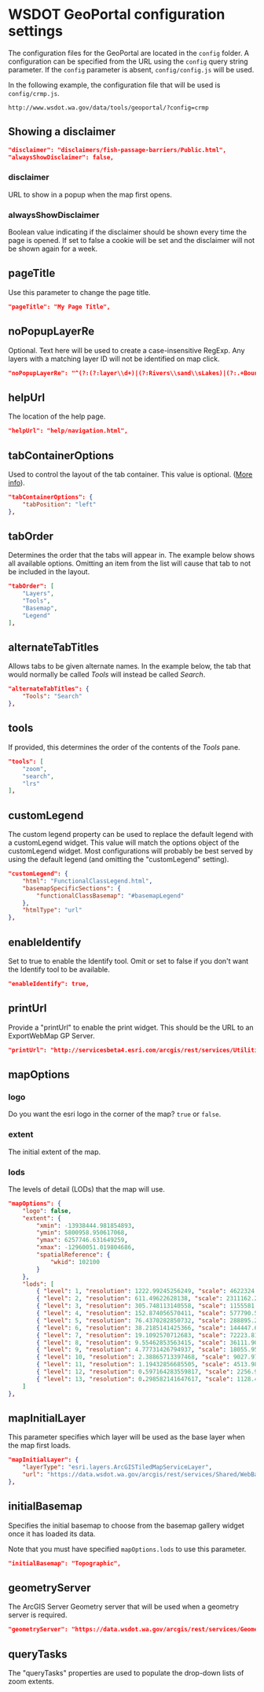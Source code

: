 ﻿# WSDOT GeoPortal configuration settings

The configuration files for the GeoPortal are located in the `config` folder.  A configuration can be specified from the URL using the `config` query string parameter. If the `config` parameter is absent, `config/config.js` will be used.

In the following example, the configuration file that will be used is `config/crmp.js`.

```http://www.wsdot.wa.gov/data/tools/geoportal/?config=crmp```

## Showing a disclaimer

```json
"disclaimer": "disclaimers/fish-passage-barriers/Public.html",
"alwaysShowDisclaimer": false,
```

### disclaimer

URL to show in a popup when the map first opens.

### alwaysShowDisclaimer

Boolean value indicating if the disclaimer should be shown every time the page is opened.
If set to false a cookie will be set and the disclaimer will not be shown again for a week.

## pageTitle

Use this parameter to change the page title.

```json
"pageTitle": "My Page Title",
```

## noPopupLayerRe

Optional. Text here will be used to create a case-insensitive RegExp. Any layers with a matching layer ID will not be identified on map click.

```json
"noPopupLayerRe": "^(?:(?:layer\\d+)|(?:Rivers\\sand\\sLakes)|(?:.+Boundary))$",
```

## helpUrl

The location of the help page.

```json
"helpUrl": "help/navigation.html",
```

## tabContainerOptions

Used to control the layout of the tab container. This value is optional. ([More info](http://dojotoolkit.org/api/jsdoc/HEAD/dijit.layout.TabContainer)).

```json
"tabContainerOptions": {
    "tabPosition": "left"
},
```

## tabOrder

Determines the order that the tabs will appear in. The example below shows all available options. Omitting an item from the list will cause that tab to not be included in the layout.

```json
"tabOrder": [
    "Layers",
    "Tools",
    "Basemap",
    "Legend"
],
```

## alternateTabTitles

Allows tabs to be given alternate names. In the example below, the tab that would normally be called *Tools* will instead be called *Search*.

```json
"alternateTabTitles": {
    "Tools": "Search"
},
```

## tools

If provided, this determines the order of the contents of the *Tools* pane.

```json
"tools": [
    "zoom",
    "search",
    "lrs"
],
```

## customLegend

The custom legend property can be used to replace the default legend with a customLegend widget. This value will match the options object of the customLegend widget. Most configurations will probably be best served by using the default legend (and omitting the "customLegend" setting).

```json
"customLegend": {
    "html": "FunctionalClassLegend.html",
    "basemapSpecificSections": {
        "functionalClassBasemap": "#basemapLegend"
    },
    "htmlType": "url"
},
```

## enableIdentify

Set to true to enable the Identify tool. Omit or set to false if you don't want the Identify tool to be available.

```json
"enableIdentify": true,
```

## printUrl

Provide a "printUrl" to enable the print widget. This should be the URL to an ExportWebMap GP Server.

```json
"printUrl": "http://servicesbeta4.esri.com/arcgis/rest/services/Utilities/ExportWebMap/GPServer/Export%20Web%20Map%20Task",
```

## mapOptions

### logo

Do you want the esri logo in the corner of the map? `true` or `false`.

### extent

The initial extent of the map.

### lods

The levels of detail (LODs) that the map will use.

```json
"mapOptions": {
    "logo": false,
    "extent": {
        "xmin": -13938444.981854893,
        "ymin": 5800958.950617068,
        "ymax": 6257746.631649259,
        "xmax": -12960051.019804686,
        "spatialReference": {
            "wkid": 102100
        }
    },
    "lods": [
        { "level": 1, "resolution": 1222.99245256249, "scale": 4622324.434309 },
        { "level": 2, "resolution": 611.49622628138, "scale": 2311162.217155 },
        { "level": 3, "resolution": 305.748113140558, "scale": 1155581.108577 },
        { "level": 4, "resolution": 152.874056570411, "scale": 577790.554289 },
        { "level": 5, "resolution": 76.4370282850732, "scale": 288895.277144 },
        { "level": 6, "resolution": 38.2185141425366, "scale": 144447.638572 },
        { "level": 7, "resolution": 19.1092570712683, "scale": 72223.819286 },
        { "level": 8, "resolution": 9.55462853563415, "scale": 36111.909643 },
        { "level": 9, "resolution": 4.77731426794937, "scale": 18055.954822 },
        { "level": 10, "resolution": 2.38865713397468, "scale": 9027.977411 },
        { "level": 11, "resolution": 1.19432856685505, "scale": 4513.988705 },
        { "level": 12, "resolution": 0.597164283559817, "scale": 2256.994353 },
        { "level": 13, "resolution": 0.298582141647617, "scale": 1128.497176 }
    ]
},
```

## mapInitialLayer

This parameter specifies which layer will be used as the base layer when the map first loads.

```json
"mapInitialLayer": {
    "layerType": "esri.layers.ArcGISTiledMapServiceLayer",
    "url": "https://data.wsdot.wa.gov/arcgis/rest/services/Shared/WebBaseMapWebMercator/MapServer"
},
```

## initialBasemap

Specifies the initial basemap to choose from the basemap gallery widget once it has loaded its data.

Note that you must have specified `mapOptions.lods` to use this parameter.

```json
"initialBasemap": "Topographic",
```

## geometryServer

The ArcGIS Server Geometry server that will be used when a geometry server is required.

```json
"geometryServer": "https://data.wsdot.wa.gov/arcgis/rest/services/Geometry/GeometryServer",
```

## queryTasks

The "queryTasks" properties are used to populate the drop-down lists of zoom extents.
